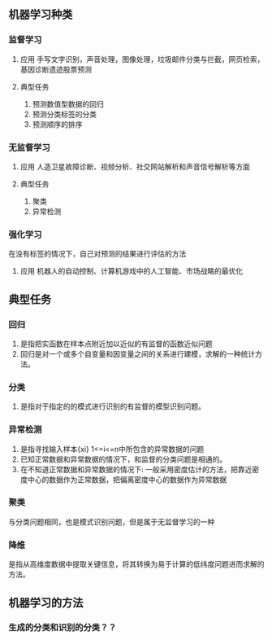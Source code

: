 ## 机器学习种类
### 监督学习
1. 应用
	手写文字识别，声音处理，图像处理，垃圾邮件分类与拦截，网页检索，基因诊断遗迹股票预测

2. 典型任务
	1. 预测数值型数据的回归
	2. 预测分类标签的分类
	3. 预测顺序的排序

### 无监督学习
1. 应用
	人造卫星故障诊断、视频分析、社交网站解析和声音信号解析等方面

2. 典型任务
	1. 聚类
	2. 异常检测

### 强化学习
在没有标签的情况下，自己对预测的结果进行评估的方法

1. 应用
	机器人的自动控制、计算机游戏中的人工智能、市场战略的最优化

## 典型任务
### 回归
1. 是指把实函数在样本点附近加以近似的有监督的函数近似问题
2. 回归是对一个或多个自变量和因变量之间的关系进行建模，求解的一种统计方法。

### 分类
1. 是指对于指定的的模式进行识别的有监督的模型识别问题。

### 异常检测
1. 是指寻找输入样本{xi} 1<=i<=n中所包含的异常数据的问题
2. 已知正常数据和异常数据的情况下，和监督的分类问题是相通的。
2. 在不知道正常数据和异常数据的情况下:
	一般采用密度估计的方法，把靠近密度中心的数据作为正常数据，把偏离密度中心的数据作为异常数据

### 聚类
与分类问题相同，也是模式识别问题，但是属于无监督学习的一种

### 降维
是指从高维度数据中提取关键信息，将其转换为易于计算的低纬度问题进而求解的方法。

## 机器学习的方法
### 生成的分类和识别的分类？？


